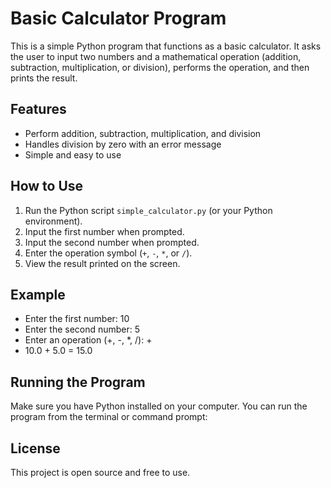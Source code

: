 # Basic Calculator Program

This is a simple Python program that functions as a basic calculator. It asks the user to input two numbers and a mathematical operation (addition, subtraction, multiplication, or division), performs the operation, and then prints the result.

## Features

- Perform addition, subtraction, multiplication, and division  
- Handles division by zero with an error message  
- Simple and easy to use

## How to Use

1. Run the Python script `simple_calculator.py` (or your Python environment).  
2. Input the first number when prompted.  
3. Input the second number when prompted.  
4. Enter the operation symbol (`+`, `-`, `*`, or `/`).  
5. View the result printed on the screen.

## Example

- Enter the first number: 10
- Enter the second number: 5
- Enter an operation (+, -, *, /): +
- 10.0 + 5.0 = 15.0

## Running the Program

Make sure you have Python installed on your computer. You can run the program from the terminal or command prompt:


## License

This project is open source and free to use.
